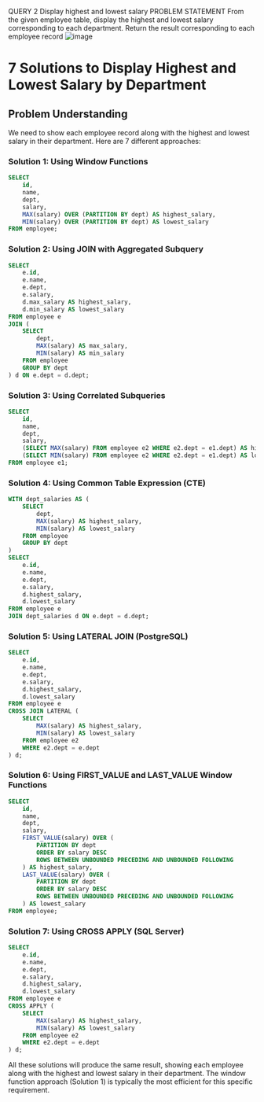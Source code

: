 QUERY 2	Display highest and lowest salary
PROBLEM STATEMENT	From the given employee table, display the highest and lowest salary corresponding to each department. Return the result corresponding to each employee record
![image](https://github.com/user-attachments/assets/cf30e82c-cba8-4b23-9881-b3b565ef774c)
# 7 Solutions to Display Highest and Lowest Salary by Department

## Problem Understanding
We need to show each employee record along with the highest and lowest salary in their department. Here are 7 different approaches:

### Solution 1: Using Window Functions
```sql
SELECT 
    id, 
    name, 
    dept, 
    salary,
    MAX(salary) OVER (PARTITION BY dept) AS highest_salary,
    MIN(salary) OVER (PARTITION BY dept) AS lowest_salary
FROM employee;
```

### Solution 2: Using JOIN with Aggregated Subquery
```sql
SELECT 
    e.id, 
    e.name, 
    e.dept, 
    e.salary,
    d.max_salary AS highest_salary,
    d.min_salary AS lowest_salary
FROM employee e
JOIN (
    SELECT 
        dept, 
        MAX(salary) AS max_salary, 
        MIN(salary) AS min_salary
    FROM employee
    GROUP BY dept
) d ON e.dept = d.dept;
```

### Solution 3: Using Correlated Subqueries
```sql
SELECT 
    id, 
    name, 
    dept, 
    salary,
    (SELECT MAX(salary) FROM employee e2 WHERE e2.dept = e1.dept) AS highest_salary,
    (SELECT MIN(salary) FROM employee e2 WHERE e2.dept = e1.dept) AS lowest_salary
FROM employee e1;
```

### Solution 4: Using Common Table Expression (CTE)
```sql
WITH dept_salaries AS (
    SELECT 
        dept, 
        MAX(salary) AS highest_salary, 
        MIN(salary) AS lowest_salary
    FROM employee
    GROUP BY dept
)
SELECT 
    e.id, 
    e.name, 
    e.dept, 
    e.salary,
    d.highest_salary,
    d.lowest_salary
FROM employee e
JOIN dept_salaries d ON e.dept = d.dept;
```

### Solution 5: Using LATERAL JOIN (PostgreSQL)
```sql
SELECT 
    e.id, 
    e.name, 
    e.dept, 
    e.salary,
    d.highest_salary,
    d.lowest_salary
FROM employee e
CROSS JOIN LATERAL (
    SELECT 
        MAX(salary) AS highest_salary, 
        MIN(salary) AS lowest_salary
    FROM employee e2
    WHERE e2.dept = e.dept
) d;
```

### Solution 6: Using FIRST_VALUE and LAST_VALUE Window Functions
```sql
SELECT 
    id, 
    name, 
    dept, 
    salary,
    FIRST_VALUE(salary) OVER (
        PARTITION BY dept 
        ORDER BY salary DESC
        ROWS BETWEEN UNBOUNDED PRECEDING AND UNBOUNDED FOLLOWING
    ) AS highest_salary,
    LAST_VALUE(salary) OVER (
        PARTITION BY dept 
        ORDER BY salary DESC
        ROWS BETWEEN UNBOUNDED PRECEDING AND UNBOUNDED FOLLOWING
    ) AS lowest_salary
FROM employee;
```

### Solution 7: Using CROSS APPLY (SQL Server)
```sql
SELECT 
    e.id, 
    e.name, 
    e.dept, 
    e.salary,
    d.highest_salary,
    d.lowest_salary
FROM employee e
CROSS APPLY (
    SELECT 
        MAX(salary) AS highest_salary, 
        MIN(salary) AS lowest_salary
    FROM employee e2
    WHERE e2.dept = e.dept
) d;
```

All these solutions will produce the same result, showing each employee along with the highest and lowest salary in their department. The window function approach (Solution 1) is typically the most efficient for this specific requirement.
